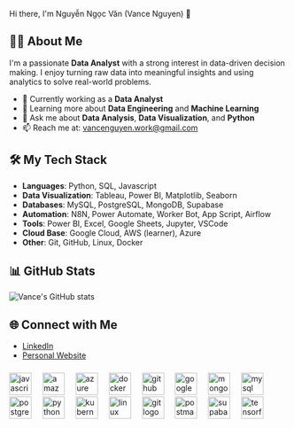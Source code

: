 Hi there, I'm Nguyễn Ngọc Văn (Vance Nguyen) 👋 

## 👨‍💼 About Me
I'm a passionate **Data Analyst** with a strong interest in data-driven decision making. I enjoy turning raw data into meaningful insights and using analytics to solve real-world problems.

- 🔭 Currently working as a **Data Analyst**
- 🌱 Learning more about **Data Engineering** and **Machine Learning**
- 💬 Ask me about **Data Analysis**, **Data Visualization**, and **Python**
- 📫 Reach me at: [vancenguyen.work@gmail.com](mailto:vancenguyen.work@gmail.com)

## 🛠️ My Tech Stack
- **Languages**: Python, SQL, Javascript
- **Data Visualization**: Tableau, Power BI, Matplotlib, Seaborn
- **Databases**: MySQL, PostgreSQL, MongoDB, Supabase
- **Automation**: N8N, Power Automate, Worker Bot, App Script, Airflow
- **Tools**: Power BI, Excel, Google Sheets, Jupyter, VSCode
- **Cloud Base**: Google Cloud, AWS (learner), Azure 
- **Other**: Git, GitHub, Linux, Docker

## 📊 GitHub Stats
![Vance's GitHub stats](https://github-readme-stats.vercel.app/api?username=vancenguyen&show_icons=true&theme=radical)

## 🌐 Connect with Me
- [LinkedIn](https://www.linkedin.com/in/vance-nguyen-career/)
- [Personal Website](https://vancenguyen.vercel.app/)

###

<div align="left">
  <img src="https://cdn.jsdelivr.net/gh/devicons/devicon/icons/javascript/javascript-original.svg" height="40" alt="javascript logo"  />
  <img width="12" />
  <img src="https://skillicons.dev/icons?i=aws" height="40" alt="amazonwebservices logo"  />
  <img width="12" />
  <img src="https://cdn.jsdelivr.net/gh/devicons/devicon/icons/azure/azure-original.svg" height="40" alt="azure logo"  />
  <img width="12" />
  <img src="https://cdn.jsdelivr.net/gh/devicons/devicon/icons/docker/docker-original.svg" height="40" alt="docker logo"  />
  <img width="12" />
  <img src="https://skillicons.dev/icons?i=github" height="40" alt="github logo"  />
  <img width="12" />
  <img src="https://cdn.jsdelivr.net/gh/devicons/devicon/icons/googlecloud/googlecloud-original.svg" height="40" alt="googlecloud logo"  />
  <img width="12" />
  <img src="https://cdn.jsdelivr.net/gh/devicons/devicon/icons/mongodb/mongodb-original.svg" height="40" alt="mongodb logo"  />
  <img width="12" />
  <img src="https://cdn.jsdelivr.net/gh/devicons/devicon/icons/mysql/mysql-original.svg" height="40" alt="mysql logo"  />
  <img width="12" />
  <img src="https://cdn.jsdelivr.net/gh/devicons/devicon/icons/postgresql/postgresql-original.svg" height="40" alt="postgresql logo"  />
  <img width="12" />
  <img src="https://cdn.jsdelivr.net/gh/devicons/devicon/icons/python/python-original.svg" height="40" alt="python logo"  />
  <img width="12" />
  <img src="https://skillicons.dev/icons?i=kubernetes" height="40" alt="kubernetes logo"  />
  <img width="12" />
  <img src="https://cdn.jsdelivr.net/gh/devicons/devicon/icons/linux/linux-original.svg" height="40" alt="linux logo"  />
  <img width="12" />
  <img src="https://cdn.jsdelivr.net/gh/devicons/devicon/icons/git/git-original.svg" height="40" alt="git logo"  />
  <img width="12" />
  <img src="https://cdn.simpleicons.org/postman/FF6C37" height="40" alt="postman logo"  />
  <img width="12" />
  <img src="https://skillicons.dev/icons?i=supabase" height="40" alt="supabase logo"  />
  <img width="12" />
  <img src="https://skillicons.dev/icons?i=tensorflow" height="40" alt="tensorflow logo"  />
</div>

###

